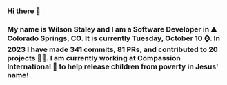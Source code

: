 ### Hi there 👋

### My name is Wilson Staley and I am a Software Developer in ⛰ Colorado Springs, CO.  It is currently Tuesday, October 10 ⌚. In 2023 I have made 341 commits, 81 PRs, and contributed to 20 projects 👨‍💻. I am currently working at Compassion International 🏢 to help release children from poverty in Jesus' name!